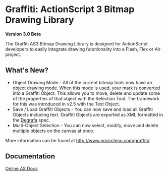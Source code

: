 # Graffiti: ActionScript 3 Bitmap Drawing Library
**Version 3.0 Beta**

The Graffiti AS3 Bitmap Drawing Library is designed for ActionScript developers to easily integrate drawing functionality into a Flash, Flex or Air project.

## What's New?

* Object Drawing Mode - All of the current bitmap tools now have an object drawing mode. When this mode is used, your mark is converted into a Graffiti Object. This allows you to move, delete and update some of the properties of that object with the Selection Tool. The framework for this was introduced in v2.5 with the Text Object.</li>
* Save / Load Graffiti Objects - You can now save and load all Graffiti Objects including text. Graffiti Objects are exported as  XML formatted in the <a href="http://www.degrafa.org/">Degrafa</a> spec.</li>
* Multi-Object Selection - You can now select, modify, move and delete multiple objects on the canvas at once.</li>

More information can be found at <http://www.nocircleno.com/graffiti/>

## Documentation

[Online AS Docs](http://htmlpreview.github.com/?https://github.com/benrhodes/graffiti-as3-drawing-lib/blob/v3.0beta/docs/3.0/index.html "Online AS Docs")

